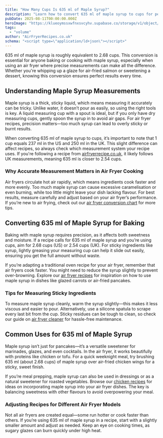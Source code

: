 ```yaml
---
title: "How Many Cups Is 635 ml of Maple Syrup?"
description: "Learn how to convert 635 ml of maple syrup to cups for perfect baking and cooking every time. Includes tips for air fryer recipes!"
pubDate: 2025-08-11T00:00:00.000Z
heroImage: "https://klueoymssxwfnxsvcyhv.supabase.co/storage/v1/object/public/md/how-many-cups-is-635-ml-of-maple-syrup-852c861a.webp"
tags:
  - "volume"
author: "AirFryerRecipes.co.uk"
schema: "<script type=\"application/ld+json\"></script>"
---
```


<p>635 ml of maple syrup is roughly equivalent to 2.68 cups. This conversion is essential for anyone baking or cooking with maple syrup, especially when using an air fryer where precise measurements can make all the difference. Whether you're whipping up a glaze for air-fried salmon or sweetening a dessert, knowing this conversion ensures perfect results every time.</p>  

<h2>Understanding Maple Syrup Measurements</h2>  
<p>Maple syrup is a thick, sticky liquid, which means measuring it accurately can be tricky. Unlike water, it doesn’t pour as easily, so using the right tools is key. A liquid measuring cup with a spout is ideal, but if you only have dry measuring cups, gently spoon the syrup in to avoid air gaps. For air fryer recipes, precision matters—too much syrup can lead to overly sticky or burnt results.</p>  

<p>When converting 635 ml of maple syrup to cups, it’s important to note that 1 cup equals 237 ml in the US and 250 ml in the UK. This slight difference can affect recipes, so always check which measurement system your recipe uses. If you're following a recipe from <a href=https://www.airfryerrecipe.co.uk>airfryerrecipe.co.uk</a>, it likely follows UK measurements, meaning 635 ml is closer to 2.54 cups.</p>  

<h3>Why Accurate Measurement Matters in Air Fryer Cooking</h3>  
<p>Air fryers circulate hot air rapidly, which means ingredients cook faster and more evenly. Too much maple syrup can cause excessive caramelisation or even burning, while too little might leave your dish lacking flavour. For best results, measure carefully and adjust based on your air fryer’s performance. If you’re new to air frying, check out our <a href=https://www.airfryerrecipe.co.uk/air-fryer-conversion-chart>air fryer conversion chart</a> for more tips.</p>  

<h2>Converting 635 ml of Maple Syrup for Baking</h2>  
<p>Baking with maple syrup requires precision, as it affects both sweetness and moisture. If a recipe calls for 635 ml of maple syrup and you’re using cups, aim for 2.68 cups (US) or 2.54 cups (UK). For sticky ingredients like syrup, lightly greasing your measuring cup can help it slide out easily, ensuring you get the full amount without waste.</p>  

<p>If you’re adapting a traditional oven recipe for your air fryer, remember that air fryers cook faster. You might need to reduce the syrup slightly to prevent over-browning. Explore our <a href=https://www.airfryerrecipe.co.uk/recipes>air fryer recipes</a> for inspiration on how to use maple syrup in dishes like glazed carrots or air-fried pancakes.</p>  

<h3>Tips for Measuring Sticky Ingredients</h3>  
<p>To measure maple syrup cleanly, warm the syrup slightly—this makes it less viscous and easier to pour. Alternatively, use a silicone spatula to scrape every last bit from the cup. Sticky residues can be tough to clean, so check our guide on <a href=https://www.airfryerrecipe.co.uk/air-fryer-cleaner>air fryer cleaner</a> for hassle-free maintenance.</p>  

<h2>Common Uses for 635 ml of Maple Syrup</h2>  
<p>Maple syrup isn’t just for pancakes—it’s a versatile sweetener for marinades, glazes, and even cocktails. In the air fryer, it works beautifully with proteins like chicken or tofu. For a quick weeknight meal, try brushing 635 ml (about 2.68 cups) of maple syrup over air-fried chicken wings for a sticky, sweet finish.</p>  

<p>If you’re meal prepping, maple syrup can also be used in dressings or as a natural sweetener for roasted vegetables. Browse our <a href=https://www.airfryerrecipe.co.uk/recipe-category/chicken>chicken recipes</a> for ideas on incorporating maple syrup into your air fryer dishes. The key is balancing sweetness with other flavours to avoid overpowering your meal.</p>  

<h3>Adjusting Recipes for Different Air Fryer Models</h3>  
<p>Not all air fryers are created equal—some run hotter or cook faster than others. If you’re using 635 ml of maple syrup in a recipe, start with a slightly smaller amount and adjust as needed. Keep an eye on cooking times, as sugary glazes can burn quickly under high heat.</p>